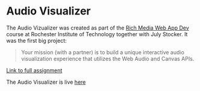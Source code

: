 # Audio Visualizer

The Audio Vizualizer was created as part of the [Rich Media Web App Dev](http://igm.rit.edu/~acjvks/courses/2015-fall/330/syllabus.html) 
course at Rochester Institute of Technology together with July Stocker. It was the first big project:

>Your mission (with a partner) is to build a unique interactive audio visualization experience that utilizes the Web Audio and Canvas APIs.

[Link to full assignment](http://igm.rit.edu/~acjvks/courses/2015-fall/330/html/project-1/)

The Audio Visualizer is live [here](http://av.bpaul.us)
